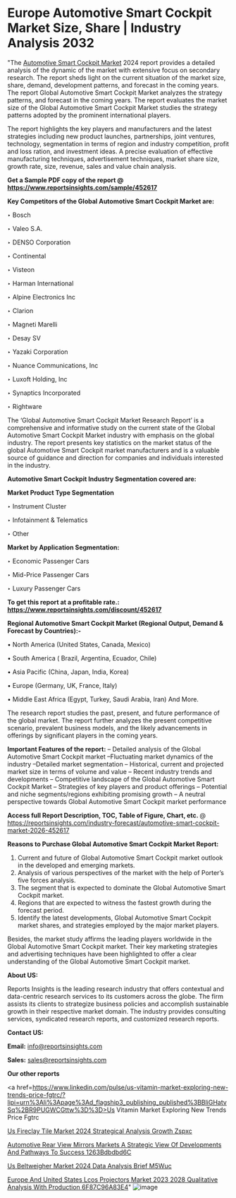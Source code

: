 # Europe Automotive Smart Cockpit Market Size, Share | Industry Analysis 2032

 "The <a href=https://www.reportsinsights.com/sample/452617>Automotive Smart Cockpit Market</a> 2024 report provides a detailed analysis of the dynamic of the market with extensive focus on secondary research. The report sheds light on the current situation of the market size, share, demand, development patterns, and forecast in the coming years. The report Global Automotive Smart Cockpit Market analyzes the strategy patterns, and forecast in the coming years. The report evaluates the market size of the Global Automotive Smart Cockpit Market studies the strategy patterns adopted by the prominent international players.

The report highlights the key players and manufacturers and the latest strategies including new product launches, partnerships, joint ventures, technology, segmentation in terms of region and industry competition, profit and loss ration, and investment ideas. A precise evaluation of effective manufacturing techniques, advertisement techniques, market share size, growth rate, size, revenue, sales and value chain analysis.

<strong>Get a Sample PDF copy of the report @ <a href=https://www.reportsinsights.com/sample/452617 style=color:#0000ff;>https://www.reportsinsights.com/sample/452617</a></strong>

<strong>Key Competitors of the Global Automotive Smart Cockpit Market are:</strong>

‣ Bosch

‣ Valeo S.A.

‣ DENSO Corporation

‣ Continental

‣ Visteon

‣ Harman International

‣ Alpine Electronics Inc

‣ Clarion

‣ Magneti Marelli

‣ Desay SV

‣ Yazaki Corporation

‣ Nuance Communications, Inc

‣ Luxoft Holding, Inc

‣ Synaptics Incorporated

‣ Rightware

The ‘Global Automotive Smart Cockpit Market Research Report’ is a comprehensive and informative study on the current state of the Global Automotive Smart Cockpit Market industry with emphasis on the global industry. The report presents key statistics on the market status of the global Automotive Smart Cockpit market manufacturers and is a valuable source of guidance and direction for companies and individuals interested in the industry.

<strong>Automotive Smart Cockpit Industry Segmentation covered are:</strong>

<strong>Market Product Type Segmentation</strong>

‣ Instrument Cluster

‣ Infotainment & Telematics

‣ Other

<strong>Market by Application Segmentation:</strong>

‣ Economic Passenger Cars

‣ Mid-Price Passenger Cars

‣ Luxury Passenger Cars

<strong>To get this report at a profitable rate.: <a href=https://www.reportsinsights.com/discount/452617 style=color:#0000ff;>https://www.reportsinsights.com/discount/452617</a></strong>

<strong>Regional Automotive Smart Cockpit Market (Regional Output, Demand &amp; Forecast by Countries):-</strong>

• North America (United States, Canada, Mexico)

• South America ( Brazil, Argentina, Ecuador, Chile)

• Asia Pacific (China, Japan, India, Korea)

• Europe (Germany, UK, France, Italy)

• Middle East Africa (Egypt, Turkey, Saudi Arabia, Iran) And More.

The research report studies the past, present, and future performance of the global market. The report further analyzes the present competitive scenario, prevalent business models, and the likely advancements in offerings by significant players in the coming years.

<strong>Important Features of the report:</strong>
– Detailed analysis of the Global Automotive Smart Cockpit market
–Fluctuating market dynamics of the industry
–Detailed market segmentation
– Historical, current and projected market size in terms of volume and value
– Recent industry trends and developments
– Competitive landscape of the Global Automotive Smart Cockpit Market
– Strategies of key players and product offerings
– Potential and niche segments/regions exhibiting promising growth
– A neutral perspective towards Global Automotive Smart Cockpit market performance

<strong>Access full Report Description, TOC, Table of Figure, Chart, etc. </strong>@   <a href=https://reportsinsights.com/industry-forecast/automotive-smart-cockpit-market-2026-452617 style=color:#0000ff;>https://reportsinsights.com/industry-forecast/automotive-smart-cockpit-market-2026-452617</a>

<strong>Reasons to Purchase Global Automotive Smart Cockpit Market Report:</strong>
1. Current and future of Global Automotive Smart Cockpit market outlook in the developed and emerging markets.
2. Analysis of various perspectives of the market with the help of Porter’s five forces analysis.
3. The segment that is expected to dominate the Global Automotive Smart Cockpit market.
4. Regions that are expected to witness the fastest growth during the forecast period.
5. Identify the latest developments, Global Automotive Smart Cockpit market shares, and strategies employed by the major market players.

Besides, the market study affirms the leading players worldwide in the Global Automotive Smart Cockpit market. Their key marketing strategies and advertising techniques have been highlighted to offer a clear understanding of the Global Automotive Smart Cockpit market.

<strong><strong>About US</strong>:</strong>

Reports Insights is the leading research industry that offers contextual and data-centric research services to its customers across the globe. The firm assists its clients to strategize business policies and accomplish sustainable growth in their respective market domain. The industry provides consulting services, syndicated research reports, and customized research reports.

<strong>Contact US:</strong>

<p class=><b>Email:</b> <a href=mailto:info@reportsinsights.com>info@reportsinsights.com</a></p>
<p class=><b>Sales:</b> <a href=mailto:sales@reportsinsights.com>sales@reportsinsights.com</a></p>

<strong>Our other reports</strong>

<a href=https://www.linkedin.com/pulse/us-vitamin-market-exploring-new-trends-price-fgtrc/?lipi=urn%3Ali%3Apage%3Ad_flagship3_publishing_published%3BBliGHatvSq%2BR9PUGWCGttw%3D%3D>Us Vitamin Market Exploring New Trends Price Fgtrc</a>

<a href=https://www.linkedin.com/pulse/us-fireclay-tile-market-2024-strategical-analysis-growth-zspxc/>Us Fireclay Tile Market 2024 Strategical Analysis Growth Zspxc</a>

<a href=https://medium.com/@jagruti.reportsinsights/automotive-rear-view-mirrors-markets-a-strategic-view-of-developments-and-pathways-to-success-1263bdbdbd6c>Automotive Rear View Mirrors Markets A Strategic View Of Developments And Pathways To Success 1263Bdbdbd6C</a>

<a href=https://www.linkedin.com/pulse/us-beltweigher-market-2024-data-analysis-brief-m5wuc/>Us Beltweigher Market 2024 Data Analysis Brief M5Wuc</a>

<a href=https://medium.com/@singhaakesh50/europe-and-united-states-lcos-projectors-market-2023-2028-qualitative-analysis-with-production-6f87c96a83e4>Europe And United States Lcos Projectors Market 2023 2028 Qualitative Analysis With Production 6F87C96A83E4</a>"
![image](https://github.com/daminid12/RImarketresearch/assets/158430485/5ef3d8cd-e9fd-4dec-aa77-05e9764cb08d)

